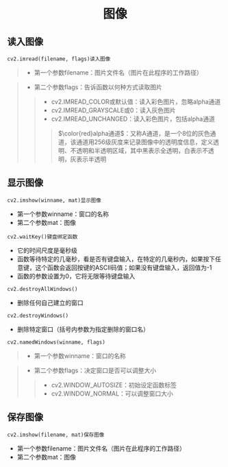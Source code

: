 # <center>图像 
## 读入图像
```
cv2.imread(filename, flags)读入图像
```
>- 第一个参数filename：图片文件名（图片在此程序的工作路径）</p>

>- 第二个参数flags：告诉函数以何种方式读取图片
>>- cv2.IMREAD_COLOR或默认值：读入彩色图片，忽略alpha通道
>>- cv2.IMREAD_GRAYSCALE或0：读入灰色图片
>>- cv2.IMREAD_UNCHANGED：读入彩色图片，包括alpha通道
>>> $\color{red}alpha通道$：又称A通道，是一个8位的灰色通道，该通道用256级灰度来记录图像中的透明度信息，定义透明、不透明和半透明区域，其中黑表示全透明，白表示不透明，灰表示半透明

## 显示图像

```
cv2.imshow(winname, mat)显示图像
```
- 第一个参数winname：窗口的名称
- 第二个参数mat：图像
```
cv2.waitKey()键盘绑定函数
```
- 它的时间尺度是毫秒级
- 函数等待特定的几毫秒，看是否有键盘输入，在特定的几毫秒内，如果按下任意键，这个函数会返回按键的ASCII码值；如果没有键盘输入，返回值为-1
- 函数的参数设置为0，它将无限等待键盘输入
```
cv2.destroyAllWindows()
```
- 删除任何自己建立的窗口
```
cv2.destroyWindows()
```
- 删除特定窗口（括号内参数为指定删除的窗口名）
```
cv2.namedWindows(winname, flags)
```
>- 第一个参数winname：窗口的名称

>- 第二个参数flags：决定窗口是否可以调整大小
>>- cv2.WINDOW_AUTOSIZE：初始设定函数标签
>>- cv2.WINDOW_NORMAL：可以调整窗口大小
## 保存图像
```
cv2.imshow(filename, mat)保存图像
```
- 第一个参数filename：图片文件名（图片在此程序的工作路径）
- 第二个参数mat：图像